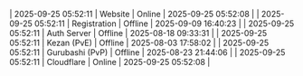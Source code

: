 | 2025-09-25 05:52:11 | Website | Online | 2025-09-25 05:52:08 |
| 2025-09-25 05:52:11 | Registration | Offline | 2025-09-09 16:40:23 |
| 2025-09-25 05:52:11 | Auth Server | Offline | 2025-08-18 09:33:31 |
| 2025-09-25 05:52:11 | Kezan (PvE) | Offline | 2025-08-03 17:58:02 |
| 2025-09-25 05:52:11 | Gurubashi (PvP) | Offline | 2025-08-23 21:44:06 |
| 2025-09-25 05:52:11 | Cloudflare | Online | 2025-09-25 05:52:08 |
